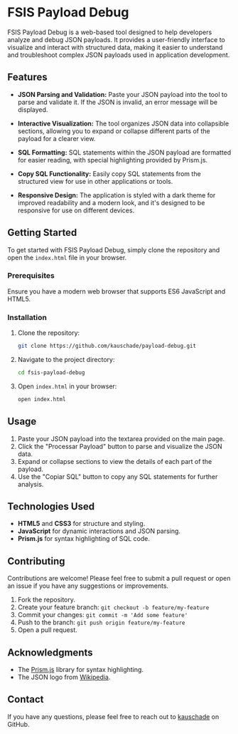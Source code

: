 # FSIS Payload Debug

FSIS Payload Debug is a web-based tool designed to help developers analyze and debug JSON payloads. It provides a user-friendly interface to visualize and interact with structured data, making it easier to understand and troubleshoot complex JSON payloads used in application development.

## Features

- **JSON Parsing and Validation:** Paste your JSON payload into the tool to parse and validate it. If the JSON is invalid, an error message will be displayed.

- **Interactive Visualization:** The tool organizes JSON data into collapsible sections, allowing you to expand or collapse different parts of the payload for a clearer view.

- **SQL Formatting:** SQL statements within the JSON payload are formatted for easier reading, with special highlighting provided by Prism.js.

- **Copy SQL Functionality:** Easily copy SQL statements from the structured view for use in other applications or tools.

- **Responsive Design:** The application is styled with a dark theme for improved readability and a modern look, and it's designed to be responsive for use on different devices.

## Getting Started

To get started with FSIS Payload Debug, simply clone the repository and open the `index.html` file in your browser.

### Prerequisites

Ensure you have a modern web browser that supports ES6 JavaScript and HTML5.

### Installation

1. Clone the repository:
    ```bash
    git clone https://github.com/kauschade/payload-debug.git
    ```

2. Navigate to the project directory:
    ```bash
    cd fsis-payload-debug
    ```

3. Open `index.html` in your browser:
    ```bash
    open index.html
    ```

## Usage

1. Paste your JSON payload into the textarea provided on the main page.
2. Click the "Processar Payload" button to parse and visualize the JSON data.
3. Expand or collapse sections to view the details of each part of the payload.
4. Use the "Copiar SQL" button to copy any SQL statements for further analysis.

## Technologies Used

- **HTML5** and **CSS3** for structure and styling.
- **JavaScript** for dynamic interactions and JSON parsing.
- **Prism.js** for syntax highlighting of SQL code.

## Contributing

Contributions are welcome! Please feel free to submit a pull request or open an issue if you have any suggestions or improvements.

1. Fork the repository.
2. Create your feature branch: `git checkout -b feature/my-feature`
3. Commit your changes: `git commit -m 'Add some feature'`
4. Push to the branch: `git push origin feature/my-feature`
5. Open a pull request.

## Acknowledgments

- The [Prism.js](https://prismjs.com/) library for syntax highlighting.
- The JSON logo from [Wikipedia](https://upload.wikimedia.org/wikipedia/commons/thumb/c/c9/JSON_vector_logo.svg/1024px-JSON_vector_logo.svg.png).

## Contact

If you have any questions, please feel free to reach out to [kauschade](https://github.com/kauschade) on GitHub.